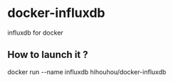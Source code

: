 # docker-influxdb
influxdb for docker

## How to launch it ?
docker run --name influxdb hihouhou/docker-influxdb

